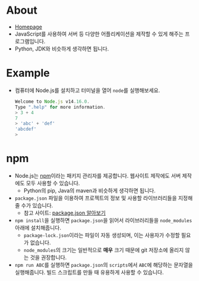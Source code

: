 # About
- [Homepage](https://nodejs.org/)
- JavaScript를 사용하여 서버 등 다양한 어플리케이션을 제작할 수 있게 해주는 프로그램입니다.
- Python, JDK와 비슷하게 생각하면 됩니다.

# Example
- 컴퓨터에 Node.js를 설치하고 터미널을 열어 `node`를 실행해보세요.
    ```JavaScript
    Welcome to Node.js v14.16.0.
    Type ".help" for more information.
    > 3 + 4
    7
    > 'abc' + 'def'
    'abcdef'
    >
    ```

# npm
- Node.js는 [npm](https://www.npmjs.com/)이라는 패키지 관리자를 제공합니다. 웹사이트 제작에도 서버 제작에도 모두 사용할 수 있습니다.
  - Python의 pip, Java의 maven과 비슷하게 생각하면 됩니다.
- `package.json` 파일을 이용하여 프로젝트의 정보 및 사용할 라이브러리들을 지정해줄 수가 있습니다.
  - 참고 사이트: [package.json 알아보기](https://velog.io/@skyepodium/package.json)
- `npm install`을 실행하면 `package.json`을 읽어서 라이브러리들을 `node_modules` 아래에 설치해줍니다.
    - `package-lock.json`이라는 파일이 자동 생성되며, 이는 사용자가 수정할 필요가 없습니다.
    - `node_modules`의 크기는 일반적으로 **매우** 크기 때문에 git 저장소에 올리지 않는 것을 권장합니다.
- `npm run ABC`를 실행하면 `package.json`의 `scripts`에서 `ABC`에 해당하는 문자열을 실행해줍니다. 빌드 스크립트를 만들 때 유용하게 사용할 수 있습니다.
